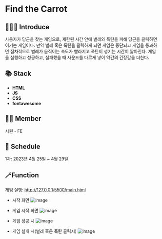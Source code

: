 # Find the Carrot



## 💁🏻‍♀️ Introduce
사용자가 당근을 찾는 게임으로, 제한된 시간 안에 벌레와 폭탄을 피해 당근을 클릭하면 이기는 게임이다. 만약 벌레 혹은 폭탄을 클릭하게 되면 게임은 중단되고 게임을 통과하면 점차적으로 벌레가 움직이는 속도가 빨라지고 폭탄이 생기는 시간이 짧아진다. 게임을 실행하고 성공하고, 실패했을 때 사운드를 다르게 넣어 약간의 긴장감을 더한다.

## 📚 Stack
- **HTML**
- **JS**
- **CSS**
- **fontawesome**

## 🤼‍♂️ Member
시원 - FE

## 📆 Schedule
1차: 2023년 4월 25일 ~ 4월 29일

## 🪄Function
게임 실행: http://127.0.0.1:5500/main.html

- 시작 화면
![image](https://github.com/siwon99/Find-the-Carrot/assets/126474541/b6095d21-1c3c-4973-8eaa-94c15e596cc3)

- 게임 시작 화면
![image](https://github.com/siwon99/Find-the-Carrot/assets/126474541/a6b8bc18-1605-4a86-b628-8341b2bedc9e)

- 게임 성공 시
![image](https://github.com/siwon99/Find-the-Carrot/assets/126474541/3ea0c073-993d-4233-8267-fcc064169618)

- 게임 실패 시(벌레 혹은 폭탄 클릭시)
![image](https://github.com/siwon99/Find-the-Carrot/assets/126474541/a6b3f78e-ea46-41f9-ba1a-cab9462695fc)







  


